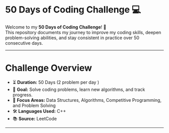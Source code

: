 # 50 Days of Coding Challenge 💻

Welcome to my **50 Days of Coding Challenge**! 🚀  
This repository documents my journey to improve my coding skills, deepen problem-solving abilities, and stay consistent in practice over 50 consecutive days.

---

# Challenge Overview

- ⏳ **Duration:** 50 Days (2 problem per day )
- 🧩 **Goal:** Solve coding problems, learn new algorithms, and track progress. 
- 🧠 **Focus Areas:** Data Structures, Algorithms, Competitive Programming, and Problem Solving
- 🛠️ **Languages Used:** C++
- 📚 **Source:** LeetCode
---

